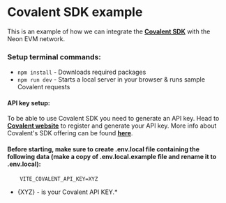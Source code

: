 # Covalent SDK example
This is an example of how we can integrate the **[Covalent SDK](https://www.covalenthq.com)** with the Neon EVM network.

### Setup terminal commands:
* ```npm install``` - Downloads required packages
* ```npm run dev``` - Starts a local server in your browser & runs sample Covalent requests

#### API key setup:
To be able to use Covalent SDK you need to generate an API key. Head to **[Covalent website](https://www.covalenthq.com/platform/auth/register/)** to register and generate your API key. More info about Covalent's SDK offering can be found **[here](https://www.npmjs.com/package/@covalenthq/client-sdk)**.

#### Before starting, make sure to create .env.local file containing the following data (make a copy of .env.local.example file and rename it to .env.local):
```
    VITE_COVALENT_API_KEY=XYZ
```
- {XYZ} - is your Covalent API KEY.*